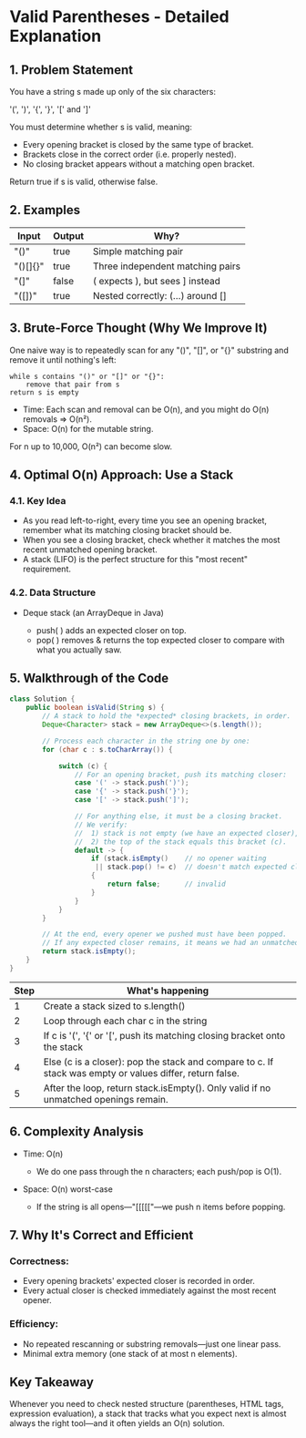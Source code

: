 # Valid Parentheses - Detailed Explanation

## 1. Problem Statement

You have a string s made up only of the six characters:

'(', ')', '{', '}', '[' and ']'

You must determine whether s is valid, meaning:
- Every opening bracket is closed by the same type of bracket.
- Brackets close in the correct order (i.e. properly nested).
- No closing bracket appears without a matching open bracket.

Return true if s is valid, otherwise false.

## 2. Examples

| Input | Output | Why? |
|-------|--------|------|
| "()" | true | Simple matching pair |
| "()[]{}" | true | Three independent matching pairs |
| "(]" | false | ( expects ), but sees ] instead |
| "([])" | true | Nested correctly: (…) around [] |

## 3. Brute-Force Thought (Why We Improve It)

One naive way is to repeatedly scan for any "()", "[]", or "{}" substring and remove it until nothing's left:

```
while s contains "()" or "[]" or "{}":
    remove that pair from s
return s is empty
```

- Time: Each scan and removal can be O(n), and you might do O(n) removals ⇒ O(n²).
- Space: O(n) for the mutable string.

For n up to 10,000, O(n²) can become slow.

## 4. Optimal O(n) Approach: Use a Stack

### 4.1. Key Idea

- As you read left-to-right, every time you see an opening bracket, remember what its matching closing bracket should be.
- When you see a closing bracket, check whether it matches the most recent unmatched opening bracket.
- A stack (LIFO) is the perfect structure for this "most recent" requirement.

### 4.2. Data Structure

- Deque<Character> stack (an ArrayDeque in Java)
  - push( ) adds an expected closer on top.
  - pop( ) removes & returns the top expected closer to compare with what you actually saw.

## 5. Walkthrough of the Code

```java
class Solution {
    public boolean isValid(String s) {
        // A stack to hold the *expected* closing brackets, in order.
        Deque<Character> stack = new ArrayDeque<>(s.length());

        // Process each character in the string one by one:
        for (char c : s.toCharArray()) {

            switch (c) {
                // For an opening bracket, push its matching closer:
                case '(' -> stack.push(')');
                case '{' -> stack.push('}');
                case '[' -> stack.push(']');

                // For anything else, it must be a closing bracket.
                // We verify:
                //  1) stack is not empty (we have an expected closer), and
                //  2) the top of the stack equals this bracket (c).
                default -> {
                    if (stack.isEmpty()    // no opener waiting
                     || stack.pop() != c)  // doesn't match expected closer
                    {
                        return false;      // invalid
                    }
                }
            }
        }

        // At the end, every opener we pushed must have been popped.
        // If any expected closer remains, it means we had an unmatched opener.
        return stack.isEmpty();
    }
}
```

| Step | What's happening |
|------|-----------------|
| 1 | Create a stack sized to s.length() |
| 2 | Loop through each char c in the string |
| 3 | If c is '(', '{' or '[', push its matching closing bracket onto the stack |
| 4 | Else (c is a closer): pop the stack and compare to c. If stack was empty or values differ, return false. |
| 5 | After the loop, return stack.isEmpty(). Only valid if no unmatched openings remain. |

## 6. Complexity Analysis

- Time: O(n)
  - We do one pass through the n characters; each push/pop is O(1).

- Space: O(n) worst-case
  - If the string is all opens—"[[[[["—we push n items before popping.

## 7. Why It's Correct and Efficient

### Correctness:
- Every opening brackets' expected closer is recorded in order.
- Every actual closer is checked immediately against the most recent opener.

### Efficiency:
- No repeated rescanning or substring removals—just one linear pass.
- Minimal extra memory (one stack of at most n elements).

## Key Takeaway

Whenever you need to check nested structure (parentheses, HTML tags, expression evaluation), a stack that tracks what you expect next is almost always the right tool—and it often yields an O(n) solution. 